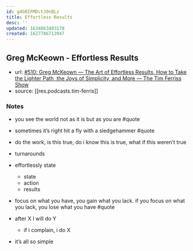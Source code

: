 ```yaml
---
id: g4G0IFMDctJ0nBLz
title: Effortless Results
desc: ''
updated: 1634863403178
created: 1627786713947
---
```



## Greg McKeown - Effortless Results
- url: [#510: Greg McKeown — The Art of Effortless Results, How to Take the Lighter Path, the Joys of Simplicity, and More — The Tim Ferriss Show](https://overcast.fm/+KebseDz5Y)
- source: [[res.podcasts.tim-ferris]]

### Notes
- you see the world not as it is but as you are #quote
- sometimes it’s right hit a fly with a sledgehammer #quote
- do the work, is this true, do i know this is true, what if this weren’t true
- turnarounds

- effortlessly state
  - state
  - action
  - results 

- focus on what you have, you gain what you lack. if you focus on what you lack, you lose what you have  #quote

- after X I will do Y
  - if i complain, i do X

- it’s all so simple

